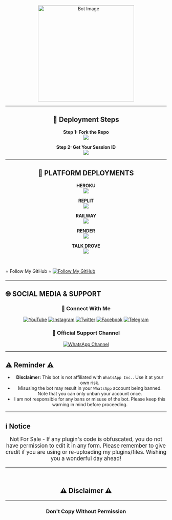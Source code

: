 <div align="center">
  <img src="https://files.catbox.moe/tsjtpi.jpeg" alt="Bot Image" width="300"/>
</div>

---

<h2 align="center">🚀 Deployment Steps</h2>

<p align="center">
<b>Step 1: Fork the Repo</b><br>
<a href="https://github.com/Pkdriller/NEXUS-XMD/fork">
  <img src="https://img.shields.io/badge/Fork%20Repo-181717?style=for-the-badge&logo=github&logoColor=white" />
</a>
</p>

<p align="center">
<b>Step 2: Get Your Session ID</b><br>
<a href="https://nexus-xmd-piar.onrender.com">
  <img src="https://img.shields.io/badge/Get%20Session%20ID-00C8A9?style=for-the-badge&logo=google&logoColor=white" />
</a>
</p>

---

<h2 align="center">🚀 PLATFORM DEPLOYMENTS</h2>

<p align="center">
<b>HEROKU</b><br>
<a href="https://pkxmdverificationweb.vercel.app/Pkdriller">
  <img src="https://img.shields.io/badge/Deploy%20To%20Heroku-430098?style=for-the-badge&logo=heroku&logoColor=white" />
</a>
</p>


<p align="center">
<b>REPLIT</b><br>
<a href="https://replit.com/github/Pkdriller/NEXUS-XMD">
  <img src="https://img.shields.io/badge/Deploy%20To%20Replit-667881?style=for-the-badge&logo=replit&logoColor=white" />
</a>
</p>

<p align="center">
<b>RAILWAY</b><br>
<a href="https://railway.app/new/template?template=https://github.com/Pkdriller/NEXUS-XMD">
  <img src="https://img.shields.io/badge/Deploy%20To%20Railway-4B2B36?style=for-the-badge&logo=railway&logoColor=white" />
</a>
</p>


<p align="center">
<b>RENDER</b><br>
<a href="https://render.com/">
  <img src="https://img.shields.io/badge/Deploy%20To%20Render-2F2F2F?style=for-the-badge&logo=render&logoColor=white" />
</a>
</p>

<p align="center">
<b>TALK DROVE</b><br>
<a href="https://host.talkdrove.com/auth/signup?ref=31E3F0E2">
  <img src="https://img.shields.io/badge/TalkDrive-0088cc?style=for-the-badge&logo=telegram&logoColor=white" />
</a>
</p>

<br>

⭐ Follow My GitHub ⭐
[![Follow My GitHub](https://img.shields.io/static/v1?label=Follow%20My%20GitHub&message=GitHub&color=181717&style=for-the-badge&logo=github&logoColor=white)](https://github.com/pkdriller)  


---
## 🌐 **SOCIAL MEDIA & SUPPORT**

<div align="center">

### 🚀 **Connect With Me**
  
[![YouTube](https://img.shields.io/badge/YouTube-%23FF0000.svg?style=for-the-badge&logo=YouTube&logoColor=white)](https://www.youtube.com/@Pktech-1911)
[![Instagram](https://img.shields.io/badge/Instagram-%23E4405F.svg?style=for-the-badge&logo=Instagram&logoColor=white)](https://www.instagram.com/pk_tech01?igsh=MTM0Y2p3ZHpxMXZraA==)
[![Twitter](https://img.shields.io/badge/X-%23000000.svg?style=for-the-badge&logo=X&logoColor=white)](https://twitter.com/pkdriller)
[![Facebook](https://img.shields.io/badge/Facebook-%231877F2.svg?style=for-the-badge&logo=Facebook&logoColor=white)](https://www.facebook.com/profile.php?id=100091580206517)
[![Telegram](https://img.shields.io/badge/Telegram-%2326A5E4.svg?style=for-the-badge&logo=Telegram&logoColor=white)](https://t.me/dev_pkdrillerbot)



### 📢 **Official Support Channel**
  
[![WhatsApp Channel](https://img.shields.io/badge/Join_WhatsApp_Channel-25D366?style=for-the-badge&logo=whatsapp&logoColor=white)](https://whatsapp.com/channel/0029Vad7YNyJuyA77CtIPX0x)


***

<h2 align="left">⚠️ Reminder ⚠️</h2>
<p style="text-align: center; font-size: 1.2em;">

- **Disclaimer:** This bot is not affiliated with `WhatsApp Inc.`. Use it at your own risk.
- Misusing the bot may result in your `WhatsApp` account being banned. Note that you can only unban your account once.
- I am not responsible for any bans or misuse of the bot. Please keep this warning in mind before proceeding.

---

<h2 align="left">ℹ️ Notice</h2>
<p style="text-align: center; font-size: 1.2em;">
  Not For Sale - If any plugin's code is obfuscated, you do not have permission to edit it in any form. Please remember to give credit if you are using or re-uploading my plugins/files. Wishing you a wonderful day ahead!</p>
  
---

<br>
<h2 align="center"> ⚠️ Disclaimer ⚠️
 </h2>
 
 ---

<h3 align="center"> Don't Copy Without Permission 
</h3>


